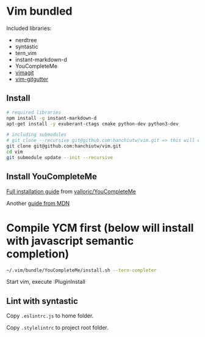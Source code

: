 # Vim bundled

Included libraries:
* nerdtree
* syntastic
* tern_vim
* instant-markdown-d
* YouCompleteMe
* [vimagit](https://github.com/jreybert/vimagit)
* [vim-gitgutter](https://github.com/airblade/vim-gitgutter)

## Install

```sh
# required libraries
npm install -g instant-markdown-d
apt-get install -y exuberant-ctags cmake python-dev python3-dev

# including submodules
# git clone --recursive git@github.com:hanchiutw/vim.git => this will clone ALL submodules!
git clone git@github.com:hanchiutw/vim.git
cd vim
git submodule update --init --recursive
```

## Install YouCompleteMe
[Full installation guide](https://github.com/Valloric/YouCompleteMe#full-installation-guide) from [valloric/YouCompleteMe](https://github.com/Valloric/YouCompleteMe)

Another [guide from MDN](https://developer.mozilla.org/en-US/docs/Mozilla/Developer_guide/YouCompleteMe)

# Compile YCM first (below will install with javascript semantic completion)
```sh
~/.vim/bundle/YouCompleteMe/install.sh --tern-completer
```

Start vim, execute :PluginInstall

## Lint with syntastic
Copy `.eslintrc.js` to home folder.

Copy `.stylelintrc` to project root folder.
